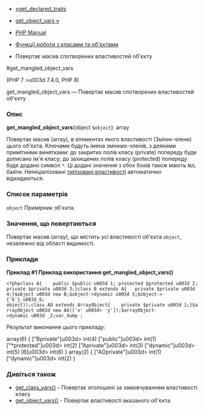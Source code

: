 - [«get_declared_traits](function.get-declared-traits.md)
- [get_object_vars »](function.get-object-vars.md)

- [PHP Manual](index.md)
- [Функції роботи з класами та об'єктами](ref.classobj.md)
- Повертає масив спотворених властивостей об'єкту

#get_mangled_object_vars

(PHP 7 \>u003d 7.4.0, PHP 8)

get_mangled_object_vars — Повертає масив спотворених властивостей об'єкту

### Опис

**get_mangled_object_vars**(object `$object`): array

Повертає масив (array), в елементах якого властивості
(Змінні-члени) цього об'єкта. Ключами будуть імена змінних-членів,
з деякими примітними винятками: до закритих полів класу
(private) попереду буде дописано ім'я класу; до захищених полів класу
(protected) попереду буде додано символ `*`. Ці додані значення
з обох боків також мають `NUL` байти. Неініціалізовані
[типізовані
властивості](language.oop5.properties.md#language.oop5.properties.typed-properties)
автоматично відкидаються.

### Список параметрів

`object`
Примірник об'єкта.

### Значення, що повертаються

Повертає масив (array), що містить усі властивості об'єкта `object`,
незалежно від області видимості.

### Приклади

**Приклад #1 Приклад використання **get_mangled_object_vars()****

`<?phpclass A{    public $public u003d 1; protected $protected u003d 2; private $private u003d 3;}class B extends A{   private $private u003d 4;}$object u003d new B;$object->dynamic u003d 5;$object->{'6'}_u003d_6; object));class AO extends ArrayObject{    private $private u003d 1;}$arrayObject u003d new AO(['x' u003d> 'y']);$arrayObject->dynamic u003d _2;var_dump ; `

Результат виконання цього прикладу:

array(6) {
["Bprivate"]u003d>
int(4)
["public"]u003d>
int(1)
["*protected"]u003d>
int(2)
["Aprivate"]u003d>
int(3)
["dynamic"]u003d>
int(5)
[6]u003d>
int(6)
}
array(2) {
["AOprivate"]u003d>
int(1)
["dynamic"]u003d>
int(2)
}

### Дивіться також

- [get_class_vars()](function.get-class-vars.md) - Повертає
оголошені за замовчуванням властивості класу
- [get_object_vars()](function.get-object-vars.md) - Повертає
властивості вказаного об'єкта
